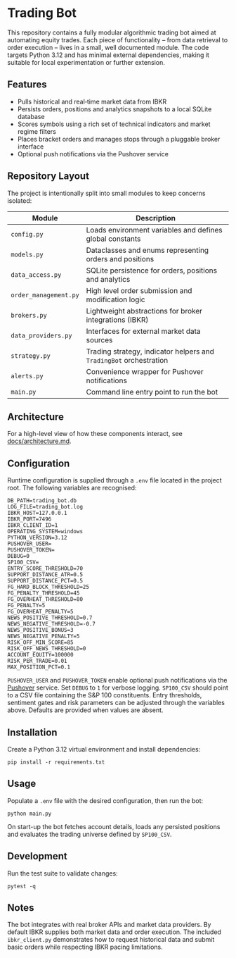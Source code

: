 # Trading Bot

This repository contains a fully modular algorithmic trading bot aimed at
automating equity trades.  Each piece of functionality – from data retrieval to
order execution – lives in a small, well documented module.  The code targets
Python 3.12 and has minimal external dependencies, making it suitable for local
experimentation or further extension.

## Features

- Pulls historical and real‑time market data from IBKR
- Persists orders, positions and analytics snapshots to a local SQLite database
- Scores symbols using a rich set of technical indicators and market regime
  filters
- Places bracket orders and manages stops through a pluggable broker interface
- Optional push notifications via the Pushover service

## Repository Layout

The project is intentionally split into small modules to keep concerns isolated:

| Module | Description |
| ------ | ----------- |
| `config.py` | Loads environment variables and defines global constants |
| `models.py` | Dataclasses and enums representing orders and positions |
| `data_access.py` | SQLite persistence for orders, positions and analytics |
| `order_management.py` | High level order submission and modification logic |
| `brokers.py` | Lightweight abstractions for broker integrations (IBKR) |
| `data_providers.py` | Interfaces for external market data sources |
| `strategy.py` | Trading strategy, indicator helpers and `TradingBot` orchestration |
| `alerts.py` | Convenience wrapper for Pushover notifications |
| `main.py` | Command line entry point to run the bot |

## Architecture

For a high-level view of how these components interact, see [docs/architecture.md](docs/architecture.md).

## Configuration

Runtime configuration is supplied through a `.env` file located in the project
root.  The following variables are recognised:

```
DB_PATH=trading_bot.db
LOG_FILE=trading_bot.log
IBKR_HOST=127.0.0.1
IBKR_PORT=7496
IBKR_CLIENT_ID=1
OPERATING_SYSTEM=windows
PYTHON_VERSION=3.12
PUSHOVER_USER=
PUSHOVER_TOKEN=
DEBUG=0
SP100_CSV=
ENTRY_SCORE_THRESHOLD=70
SUPPORT_DISTANCE_ATR=0.5
SUPPORT_DISTANCE_PCT=0.5
FG_HARD_BLOCK_THRESHOLD=25
FG_PENALTY_THRESHOLD=45
FG_OVERHEAT_THRESHOLD=80
FG_PENALTY=5
FG_OVERHEAT_PENALTY=5
NEWS_POSITIVE_THRESHOLD=0.7
NEWS_NEGATIVE_THRESHOLD=-0.7
NEWS_POSITIVE_BONUS=3
NEWS_NEGATIVE_PENALTY=5
RISK_OFF_MIN_SCORE=85
RISK_OFF_NEWS_THRESHOLD=0
ACCOUNT_EQUITY=100000
RISK_PER_TRADE=0.01
MAX_POSITION_PCT=0.1
```

`PUSHOVER_USER` and `PUSHOVER_TOKEN` enable optional push notifications via the
[Pushover](https://pushover.net/) service.  Set `DEBUG` to ``1`` for verbose
logging.  `SP100_CSV` should point to a CSV file containing the S&P 100
constituents. Entry thresholds, sentiment gates and risk parameters can be
adjusted through the variables above. Defaults are provided when values are
absent.

## Installation

Create a Python 3.12 virtual environment and install dependencies:

```
pip install -r requirements.txt
```

## Usage

Populate a `.env` file with the desired configuration, then run the bot:

```
python main.py
```

On start-up the bot fetches account details, loads any persisted positions and
evaluates the trading universe defined by `SP100_CSV`.

## Development

Run the test suite to validate changes:

```
pytest -q
```

## Notes

The bot integrates with real broker APIs and market data providers.  By default
IBKR supplies both market data and order execution.  The included
`ibkr_client.py` demonstrates how to request historical data and submit basic
orders while respecting IBKR pacing limitations.

